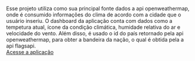 Esse projeto utiliza como sua principal fonte dados a api openweathermap, onde é consumido informações do clima de acordo com a cidade que o usuário inseriu. O dashboard da aplicação conta com dados como a tempetura atual, ícone da condição climática, humidade relativa do ar e velocidade do vento. Além disso, é usado o id do país retornado pela api openweathermap, para obter a bandeira da nação, o qual é obtida pela a api flagsapi.  
[Acesse a aplicação]( https://gabryel-borges.github.io/Condicao-Climatica/src) 
